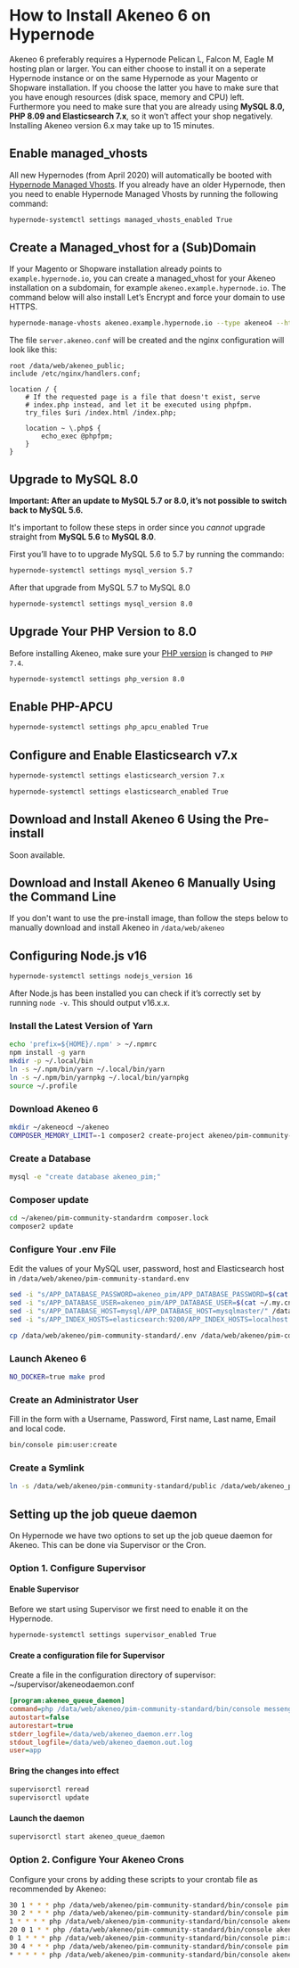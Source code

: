 <!-- source: https://support.hypernode.com/en/support/solutions/articles/48001220118-how-to-install-akeneo-6-on-hypernode/ -->

# How to Install Akeneo 6 on Hypernode

Akeneo 6 preferably requires a Hypernode Pelican L, Falcon M, Eagle M hosting plan or larger. You can either choose to install it on a seperate Hypernode instance or on the same Hypernode as your Magento or Shopware installation. If you choose the latter you have to make sure that you have enough resources (disk space, memory and CPU) left. Furthermore you need to make sure that you are already using **MySQL 8.0, PHP 8.09 and Elasticsearch 7.x**, so it won’t affect your shop negatively. Installing Akeneo version 6.x may take up to 15 minutes.

## Enable managed_vhosts

All new Hypernodes (from April 2020) will automatically be booted with [Hypernode Managed Vhosts](https://support.hypernode.com/en/hypernode/nginx/hypernode-managed-vhosts). If you already have an older Hypernode, then you need to enable Hypernode Managed Vhosts by running the following command:

```bash
hypernode-systemctl settings managed_vhosts_enabled True
```

## Create a Managed_vhost for a (Sub)Domain

If your Magento or Shopware installation already points to `example.hypernode.io`, you can create a managed_vhost for your Akeneo installation on a subdomain, for example `akeneo.example.hypernode.io`. The command below will also install Let’s Encrypt and force your domain to use HTTPS.

```bash
hypernode-manage-vhosts akeneo.example.hypernode.io --type akeneo4 --https --force-https
```

The file `server.akeneo.conf` will be created and the nginx configuration will look like this:

```nginx
root /data/web/akeneo_public;
include /etc/nginx/handlers.conf;

location / {
    # If the requested page is a file that doesn't exist, serve
    # index.php instead, and let it be executed using phpfpm.
    try_files $uri /index.html /index.php;

    location ~ \.php$ {
        echo_exec @phpfpm;
    }
}
```

## Upgrade to MySQL 8.0

**Important: After an update to MySQL 5.7 or 8.0, it’s not possible to switch back to MySQL 5.6.**

It's important to follow these steps in order since you *cannot* upgrade straight from **MySQL 5.6** to **MySQL 8.0**.

First you’ll have to to upgrade MySQL 5.6 to 5.7 by running the commando:

```bash
hypernode-systemctl settings mysql_version 5.7
```

After that upgrade from MySQL 5.7 to MySQL 8.0

```bash
hypernode-systemctl settings mysql_version 8.0
```

## Upgrade Your PHP Version to 8.0

Before installing Akeneo, make sure your [PHP version](https://support.hypernode.com/knowledgebase/php-versions-magento-shop-hypernode/#How_to_change_a_PHP_version_on_Hypernode) is changed to `PHP 7.4`.

```bash
hypernode-systemctl settings php_version 8.0
```

## Enable PHP-APCU

```bash
hypernode-systemctl settings php_apcu_enabled True
```

## Configure and Enable Elasticsearch v7.x

```bash
hypernode-systemctl settings elasticsearch_version 7.x
```

```bash
hypernode-systemctl settings elasticsearch_enabled True
```

## Download and Install Akeneo 6 Using the Pre-install

Soon available.

## Download and Install Akeneo 6 Manually Using the Command Line

If you don't want to use the pre-install image, than follow the steps below to manually download and install Akeneo in `/data/web/akeneo`

## Configuring Node.js v16

```bash
hypernode-systemctl settings nodejs_version 16
```

After Node.js has been installed you can check if it’s correctly set by running `node -v`. This should output v16.x.x.

### Install the Latest Version of Yarn

```bash
echo 'prefix=${HOME}/.npm' > ~/.npmrc
npm install -g yarn
mkdir -p ~/.local/bin
ln -s ~/.npm/bin/yarn ~/.local/bin/yarn
ln -s ~/.npm/bin/yarnpkg ~/.local/bin/yarnpkg
source ~/.profile
```

### Download Akeneo 6

```bash
mkdir ~/akeneocd ~/akeneo
COMPOSER_MEMORY_LIMIT=-1 composer2 create-project akeneo/pim-community-standard

```

### Create a Database

```bash
mysql -e "create database akeneo_pim;"
```

### Composer update

```bash
cd ~/akeneo/pim-community-standardrm composer.lock
composer2 update
```

### Configure Your .env File

Edit the values of your MySQL user, password, host and Elasticsearch host in `/data/web/akeneo/pim-community-standard.env`

```bash
sed -i "s/APP_DATABASE_PASSWORD=akeneo_pim/APP_DATABASE_PASSWORD=$(cat ~/.my.cnf | grep password | awk '{print$NF}')/" /data/web/akeneo/pim-community-standard/.env
sed -i "s/APP_DATABASE_USER=akeneo_pim/APP_DATABASE_USER=$(cat ~/.my.cnf | grep user | awk '{print$NF}')/" /data/web/akeneo/pim-community-standard/.env
sed -i "s/APP_DATABASE_HOST=mysql/APP_DATABASE_HOST=mysqlmaster/" /data/web/akeneo/pim-community-standard/.env
sed -i "s/APP_INDEX_HOSTS=elasticsearch:9200/APP_INDEX_HOSTS=localhost:9200/" /data/web/akeneo/pim-community-standard/.env

cp /data/web/akeneo/pim-community-standard/.env /data/web/akeneo/pim-community-standard/.env.local
```

### Launch Akeneo 6

```bash
NO_DOCKER=true make prod
```

### Create an Administrator User

Fill in the form with a Username, Password, First name, Last name, Email and local code.

```bash
bin/console pim:user:create
```

### Create a Symlink

```bash
ln -s /data/web/akeneo/pim-community-standard/public /data/web/akeneo_public
```

## Setting up the job queue daemon

On Hypernode we have two options to set up the job queue daemon for Akeneo. This can be done via Supervisor or the Cron.

### Option 1. Configure Supervisor

#### Enable Supervisor

Before we start using Supervisor we first need to enable it on the Hypernode.

```bash
hypernode-systemctl settings supervisor_enabled True

```

#### Create a configuration file for Supervisor

Create a file in the configuration directory of supervisor: ~/supervisor/akeneodaemon.conf

```ini
[program:akeneo_queue_daemon]
command=php /data/web/akeneo/pim-community-standard/bin/console messenger:consume ui_job import_export_job data_maintenance_job --env=prod
autostart=false
autorestart=true
stderr_logfile=/data/web/akeneo_daemon.err.log
stdout_logfile=/data/web/akeneo_daemon.out.log
user=app
```

#### Bring the changes into effect

```bash
supervisorctl reread
supervisorctl update
```

#### Launch the daemon

```bash
supervisorctl start akeneo_queue_daemon
```

### Option 2. Configure Your Akeneo Crons

Configure your crons by adding these scripts to your crontab file as recommended by Akeneo:

```bash
30 1 * * * php /data/web/akeneo/pim-community-standard/bin/console pim:versioning:refresh
30 2 * * * php /data/web/akeneo/pim-community-standard/bin/console pim:versioning:purge –more-than-days 90
1 * * * * php /data/web/akeneo/pim-community-standard/bin/console akeneo:connectivity-audit:update-data
20 0 1 * * php /data/web/akeneo/pim-community-standard/bin/console akeneo:batch:purge-job-execution
0 1 * * * php /data/web/akeneo/pim-community-standard/bin/console pim:asset:send-expiration-notification
30 4 * * * php /data/web/akeneo/pim-community-standard/bin/console pim:volume:aggregate
* * * * * php /data/web/akeneo/pim-community-standard/bin/console akeneo:batch:job-queue-consumer-daemon
```

